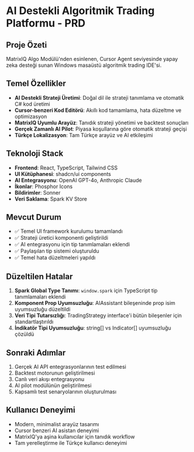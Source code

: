 # AI Destekli Algoritmik Trading Platformu - PRD

## Proje Özeti
MatrixIQ Algo Modülü'nden esinlenen, Cursor Agent seviyesinde yapay zeka desteği sunan Windows masaüstü algoritmik trading IDE'si.

## Temel Özellikler
- **AI Destekli Strateji Üretimi**: Doğal dil ile strateji tanımlama ve otomatik C# kod üretimi
- **Cursor-benzeri Kod Editörü**: Akıllı kod tamamlama, hata düzeltme ve optimizasyon
- **MatrixIQ Uyumlu Arayüz**: Tanıdık strateji yönetimi ve backtest sonuçları
- **Gerçek Zamanlı AI Pilot**: Piyasa koşullarına göre otomatik strateji geçişi
- **Türkçe Lokalizasyon**: Tam Türkçe arayüz ve AI etkileşimi

## Teknoloji Stack
- **Frontend**: React, TypeScript, Tailwind CSS
- **UI Kütüphanesi**: shadcn/ui components
- **AI Entegrasyonu**: OpenAI GPT-4o, Anthropic Claude
- **İkonlar**: Phosphor Icons
- **Bildirimler**: Sonner
- **Veri Saklama**: Spark KV Store

## Mevcut Durum
- ✅ Temel UI framework kurulumu tamamlandı
- ✅ Strateji üretici komponenti geliştirildi
- ✅ AI entegrasyonu için tip tanımlamaları eklendi
- ✅ Paylaşılan tip sistemi oluşturuldu
- ✅ Temel hata düzeltmeleri yapıldı

## Düzeltilen Hatalar
1. **Spark Global Type Tanımı**: `window.spark` için TypeScript tip tanımlamaları eklendi
2. **Komponent Prop Uyumsuzluğu**: AIAssistant bileşeninde prop isim uyumsuzluğu düzeltildi
3. **Veri Tipi Tutarsızlığı**: TradingStrategy interface'i bütün bileşenler için standartlaştırıldı
4. **İndikatör Tipi Uyumsuzluğu**: string[] vs Indicator[] uyumsuzluğu çözüldü

## Sonraki Adımlar
1. Gerçek AI API entegrasyonlarının test edilmesi
2. Backtest motorunun geliştirilmesi  
3. Canlı veri akışı entegrasyonu
4. AI pilot modülünün geliştirilmesi
5. Kapsamlı test senaryolarının oluşturulması

## Kullanıcı Deneyimi
- Modern, minimalist arayüz tasarımı
- Cursor benzeri AI asistan deneyimi
- MatrixIQ'ya aşina kullanıcılar için tanıdık workflow
- Tam yerelleştirme ile Türkçe kullanıcı deneyimi